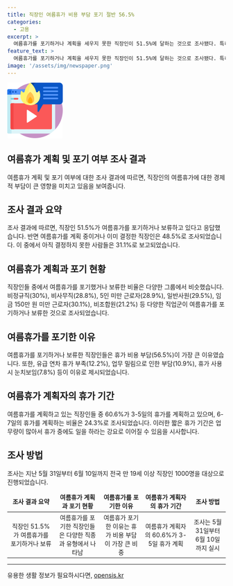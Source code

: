```yaml
---
title: 직장인 여름휴가 비용 부담 포기 절반 56.5%
categories:
  - 고용
excerpt: >
  여름휴가를 포기하거나 계획을 세우지 못한 직장인이 51.5%에 달하는 것으로 조사됐다. 특히 휴가 피난에 대한 부담으로 여름휴가를 포기한 비정규직, 비사무직, 임금 150만 원 미만 등이 높은 결과를 보였다. 휴가 계획이 있는 응답자들의 60.6%가 최대 3-5일을 계획하고 있으며, 휴가 갑질 상황도 조사 결과 확인되었다. (150자)
feature_text: >
  여름휴가를 포기하거나 계획을 세우지 못한 직장인이 51.5%에 달하는 것으로 조사됐다. 특히 휴가 피난에 대한 부담으로 여름휴가를 포기한 비정규직, 비사무직, 임금 150만 원 미만 등이 높은 결과를 보였다. 휴가 계획이 있는 응답자들의 60.6%가 최대 3-5일을 계획하고 있으며, 휴가 갑질 상황도 조사 결과 확인되었다. (150자)
image: '/assets/img/newspaper.png'
---
```


<p><img src="/assets/img/news.png" alt="rentncar 속보" /></p>

<h2>여름휴가 계획 및 포기 여부 조사 결과</h2>

<p data-ke-size="size16">여름휴가 계획 및 포기 여부에 대한 조사 결과에 따르면, 직장인의 여름휴가에 대한 경제적 부담이 큰 영향을 미치고 있음을 보여줍니다.</p>

<h2>조사 결과 요약</h2>

<p data-ke-size="size16">조사 결과에 따르면, 직장인 51.5%가 여름휴가를 포기하거나 보류하고 있다고 응답했습니다. 반면 여름휴가를 계획 중이거나 이미 결정한 직장인은 48.5%로 조사되었습니다. 이 중에서 아직 결정하지 못한 사람들은 31.1%로 보고되었습니다.</p>

<h2>여름휴가 계획과 포기 현황</h2>

<p data-ke-size="size16">직장인들 중에서 여름휴가를 포기했거나 보류한 비율은 다양한 그룹에서 비슷했습니다. 비정규직(30%), 비사무직(28.8%), 5인 미만 근로자(28.9%), 일반사원(29.5%), 임금 150만 원 미만 근로자(30.1%), 비조합원(21.2%) 등 다양한 직업군이 여름휴가를 포기하거나 보류한 것으로 조사되었습니다.</p>

<h2>여름휴가를 포기한 이유</h2>

<p data-ke-size="size16">여름휴가를 포기하거나 보류한 직장인들은 휴가 비용 부담(56.5%)이 가장 큰 이유였습니다. 또한, 유급 연차 휴가 부족(12.2%), 업무 밀림으로 인한 부담(10.9%), 휴가 사용 시 눈치보임(7.8%) 등이 이유로 제시되었습니다.</p>

<h2>여름휴가 계획자의 휴가 기간</h2>

<p data-ke-size="size16">여름휴가를 계획하고 있는 직장인들 중 60.6%가 3-5일의 휴가를 계획하고 있으며, 6-7일의 휴가를 계획하는 비율은 24.3%로 조사되었습니다. 이러한 짧은 휴가 기간은 업무량이 많아서 휴가 중에도 일을 하라는 강요로 이어질 수 있음을 시사합니다.</p>

<h2>조사 방법</h2>

<p data-ke-size="size16">조사는 지난 5월 31일부터 6월 10일까지 전국 만 19세 이상 직장인 1000명을 대상으로 진행되었습니다.</p>

<table>
<thead>
<tr>
<td style="text-align: center; height: 17px;"><b>조사 결과 요약</b></td>
<td style="text-align: center; height: 17px;"><b>여름휴가 계획과 포기 현황</b></td>
<td style="text-align: center; height: 17px;"><b>여름휴가를 포기한 이유</b></td>
<td style="text-align: center; height: 17px;"><b>여름휴가 계획자의 휴가 기간</b></td>
<td style="text-align: center; height: 17px;"><b>조사 방법</b></td>
</tr>
</thead>
<tbody>
<tr>
<td style="text-align: center; height: 17px;">직장인 51.5%가 여름휴가를 포기하거나 보류</td>
<td style="text-align: center; height: 17px;">여름휴가를 포기한 직장인들은 다양한 직종과 유형에서 나타남</td>
<td style="text-align: center; height: 17px;">여름휴가 포기한 이유는 휴가 비용 부담이 가장 큰 비중</td>
<td style="text-align: center; height: 17px;">여름휴가 계획자의 60.6%가 3-5일 휴가 계획</td>
<td style="text-align: center; height: 17px;">조사는 5월 31일부터 6월 10일까지 실시</td>
</tr>
</tbody>
</table>

<hr>
유용한 생활 정보가 필요하시다면, <a href="https://opensis.kr" rel="dofollow">opensis.kr</a>



